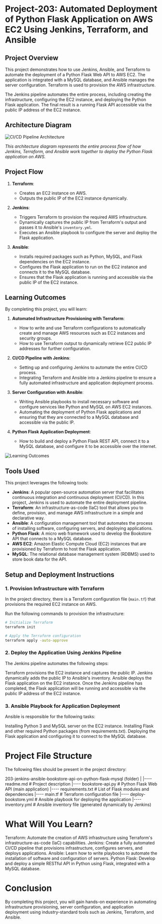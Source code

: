 # Project-203: Automated Deployment of Python Flask Application on AWS EC2 Using Jenkins, Terraform, and Ansible

## Project Overview

This project demonstrates how to use Jenkins, Ansible, and Terraform to automate the deployment of a Python Flask Web API to AWS EC2. The application is integrated with a MySQL database, and Ansible manages the server configuration. Terraform is used to provision the AWS infrastructure.

The Jenkins pipeline automates the entire process, including creating the infrastructure, configuring the EC2 instance, and deploying the Python Flask application. The final result is a running Flask API accessible via the public IP address of the EC2 instance.

## Architecture Diagram

![CI/CD Pipeline Architecture](./images/architecture.png)

_This architecture diagram represents the entire process flow of how Jenkins, Terraform, and Ansible work together to deploy the Python Flask application on AWS._

## Project Flow

1. **Terraform**:
   - Creates an EC2 instance on AWS.
   - Outputs the public IP of the EC2 instance dynamically.

2. **Jenkins**:
   - Triggers Terraform to provision the required AWS infrastructure.
   - Dynamically captures the public IP from Terraform's output and passes it to Ansible's `inventory.yml`.
   - Executes an Ansible playbook to configure the server and deploy the Flask application.

3. **Ansible**:
   - Installs required packages such as Python, MySQL, and Flask dependencies on the EC2 instance.
   - Configures the Flask application to run on the EC2 instance and connects it to the MySQL database.
   - Ensures that the Flask application is running and accessible via the public IP of the EC2 instance.

## Learning Outcomes

By completing this project, you will learn:

1. **Automated Infrastructure Provisioning with Terraform**:
   - How to write and use Terraform configurations to automatically create and manage AWS resources such as EC2 instances and security groups.
   - How to use Terraform output to dynamically retrieve EC2 public IP addresses for further configuration.

2. **CI/CD Pipeline with Jenkins**:
   - Setting up and configuring Jenkins to automate the entire CI/CD process.
   - Integrating Terraform and Ansible into a Jenkins pipeline to ensure a fully automated infrastructure and application deployment process.

3. **Server Configuration with Ansible**:
   - Writing Ansible playbooks to install necessary software and configure services like Python and MySQL on AWS EC2 instances.
   - Automating the deployment of Python Flask applications and ensuring that they are connected to a MySQL database and accessible via the public IP.

4. **Python Flask Application Deployment**:
   - How to build and deploy a Python Flask REST API, connect it to a MySQL database, and configure it to be accessible over the internet.

![Learning Outcomes](./images/learning-outcomes.png)

## Tools Used

This project leverages the following tools:

- **Jenkins**: A popular open-source automation server that facilitates continuous integration and continuous deployment (CI/CD). In this project, Jenkins is used to automate the entire deployment pipeline.
- **Terraform**: An infrastructure-as-code (IaC) tool that allows you to define, provision, and manage AWS infrastructure in a simple and declarative way.
- **Ansible**: A configuration management tool that automates the process of installing software, configuring servers, and deploying applications.
- **Python Flask**: A micro web framework used to develop the Bookstore API that connects to a MySQL database.
- **AWS EC2**: Amazon Elastic Compute Cloud (EC2) instances that are provisioned by Terraform to host the Flask application.
- **MySQL**: The relational database management system (RDBMS) used to store book data for the API.

## Setup and Deployment Instructions

### 1. Provision Infrastructure with Terraform

In the project directory, there is a Terraform configuration file (`main.tf`) that provisions the required EC2 instance on AWS.

Run the following commands to provision the infrastructure:

```bash
# Initialize Terraform
terraform init

# Apply the Terraform configuration
terraform apply -auto-approve
```
### 2. Deploy the Application Using Jenkins Pipeline

The Jenkins pipeline automates the following steps:

Terraform provisions the EC2 instance and captures the public IP.
Jenkins dynamically adds the public IP to Ansible's inventory.
Ansible deploys the Flask application on the EC2 instance.
Once the Jenkins pipeline has completed, the Flask application will be running and accessible via the public IP address of the EC2 instance.

### 3. Ansible Playbook for Application Deployment

Ansible is responsible for the following tasks:

Installing Python 3 and MySQL server on the EC2 instance.
Installing Flask and other required Python packages (from requirements.txt).
Deploying the Flask application and configuring it to connect to the MySQL database.

# Project File Structure
The following files should be present in the project directory:

203-jenkins-ansible-bookstore-api-on-python-flask-mysql (folder)
|
|---- readme.md            # Project description
|---- bookstore-api.py     # Python Flask Web API (main application)
|---- requirements.txt     # List of Flask modules and dependencies
|---- main.tf              # Terraform configuration file
|---- deploy-bookstore.yml # Ansible playbook for deploying the application
|---- inventory.yml        # Ansible inventory file (generated dynamically by Jenkins)

# What Will You Learn?

Terraform: Automate the creation of AWS infrastructure using Terraform's infrastructure-as-code (IaC) capabilities.
Jenkins: Create a fully automated CI/CD pipeline that provisions infrastructure, configures servers, and deploys applications.
Ansible: Learn how to write playbooks to automate the installation of software and configuration of servers.
Python Flask: Develop and deploy a simple RESTful API in Python using Flask, integrated with a MySQL database.

# Conclusion

By completing this project, you will gain hands-on experience in automating infrastructure provisioning, server configuration, and application deployment using industry-standard tools such as Jenkins, Terraform, and Ansible.